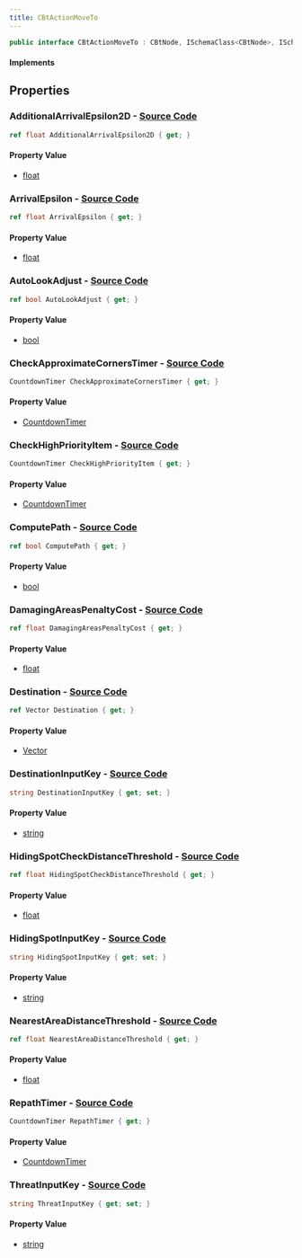```yaml
---
title: CBtActionMoveTo
---
```


```csharp
public interface CBtActionMoveTo : CBtNode, ISchemaClass<CBtNode>, ISchemaClass<CBtActionMoveTo>, ISchemaField, ISchemaClass, INativeHandle
```

#### Implements

## Properties

### **AdditionalArrivalEpsilon2D** - [Source Code](https://github.com/swiftly-solution/swiftlys2/blob/main/managed/src/SwiftlyS2.Generated/Schemas/Interfaces/CBtActionMoveTo.cs#L38)

```csharp
ref float AdditionalArrivalEpsilon2D { get; }
```

#### Property Value

- [float](https://learn.microsoft.com/dotnet/api/system.single)

### **ArrivalEpsilon** - [Source Code](https://github.com/swiftly-solution/swiftlys2/blob/main/managed/src/SwiftlyS2.Generated/Schemas/Interfaces/CBtActionMoveTo.cs#L36)

```csharp
ref float ArrivalEpsilon { get; }
```

#### Property Value

- [float](https://learn.microsoft.com/dotnet/api/system.single)

### **AutoLookAdjust** - [Source Code](https://github.com/swiftly-solution/swiftlys2/blob/main/managed/src/SwiftlyS2.Generated/Schemas/Interfaces/CBtActionMoveTo.cs#L24)

```csharp
ref bool AutoLookAdjust { get; }
```

#### Property Value

- [bool](https://learn.microsoft.com/dotnet/api/system.boolean)

### **CheckApproximateCornersTimer** - [Source Code](https://github.com/swiftly-solution/swiftlys2/blob/main/managed/src/SwiftlyS2.Generated/Schemas/Interfaces/CBtActionMoveTo.cs#L30)

```csharp
CountdownTimer CheckApproximateCornersTimer { get; }
```

#### Property Value

- [CountdownTimer](/docs/api/shared/schemadefinitions/countdowntimer)

### **CheckHighPriorityItem** - [Source Code](https://github.com/swiftly-solution/swiftlys2/blob/main/managed/src/SwiftlyS2.Generated/Schemas/Interfaces/CBtActionMoveTo.cs#L32)

```csharp
CountdownTimer CheckHighPriorityItem { get; }
```

#### Property Value

- [CountdownTimer](/docs/api/shared/schemadefinitions/countdowntimer)

### **ComputePath** - [Source Code](https://github.com/swiftly-solution/swiftlys2/blob/main/managed/src/SwiftlyS2.Generated/Schemas/Interfaces/CBtActionMoveTo.cs#L26)

```csharp
ref bool ComputePath { get; }
```

#### Property Value

- [bool](https://learn.microsoft.com/dotnet/api/system.boolean)

### **DamagingAreasPenaltyCost** - [Source Code](https://github.com/swiftly-solution/swiftlys2/blob/main/managed/src/SwiftlyS2.Generated/Schemas/Interfaces/CBtActionMoveTo.cs#L28)

```csharp
ref float DamagingAreasPenaltyCost { get; }
```

#### Property Value

- [float](https://learn.microsoft.com/dotnet/api/system.single)

### **Destination** - [Source Code](https://github.com/swiftly-solution/swiftlys2/blob/main/managed/src/SwiftlyS2.Generated/Schemas/Interfaces/CBtActionMoveTo.cs#L22)

```csharp
ref Vector Destination { get; }
```

#### Property Value

- [Vector](/docs/api/shared/natives/vector)

### **DestinationInputKey** - [Source Code](https://github.com/swiftly-solution/swiftlys2/blob/main/managed/src/SwiftlyS2.Generated/Schemas/Interfaces/CBtActionMoveTo.cs#L16)

```csharp
string DestinationInputKey { get; set; }
```

#### Property Value

- [string](https://learn.microsoft.com/dotnet/api/system.string)

### **HidingSpotCheckDistanceThreshold** - [Source Code](https://github.com/swiftly-solution/swiftlys2/blob/main/managed/src/SwiftlyS2.Generated/Schemas/Interfaces/CBtActionMoveTo.cs#L40)

```csharp
ref float HidingSpotCheckDistanceThreshold { get; }
```

#### Property Value

- [float](https://learn.microsoft.com/dotnet/api/system.single)

### **HidingSpotInputKey** - [Source Code](https://github.com/swiftly-solution/swiftlys2/blob/main/managed/src/SwiftlyS2.Generated/Schemas/Interfaces/CBtActionMoveTo.cs#L18)

```csharp
string HidingSpotInputKey { get; set; }
```

#### Property Value

- [string](https://learn.microsoft.com/dotnet/api/system.string)

### **NearestAreaDistanceThreshold** - [Source Code](https://github.com/swiftly-solution/swiftlys2/blob/main/managed/src/SwiftlyS2.Generated/Schemas/Interfaces/CBtActionMoveTo.cs#L42)

```csharp
ref float NearestAreaDistanceThreshold { get; }
```

#### Property Value

- [float](https://learn.microsoft.com/dotnet/api/system.single)

### **RepathTimer** - [Source Code](https://github.com/swiftly-solution/swiftlys2/blob/main/managed/src/SwiftlyS2.Generated/Schemas/Interfaces/CBtActionMoveTo.cs#L34)

```csharp
CountdownTimer RepathTimer { get; }
```

#### Property Value

- [CountdownTimer](/docs/api/shared/schemadefinitions/countdowntimer)

### **ThreatInputKey** - [Source Code](https://github.com/swiftly-solution/swiftlys2/blob/main/managed/src/SwiftlyS2.Generated/Schemas/Interfaces/CBtActionMoveTo.cs#L20)

```csharp
string ThreatInputKey { get; set; }
```

#### Property Value

- [string](https://learn.microsoft.com/dotnet/api/system.string)

